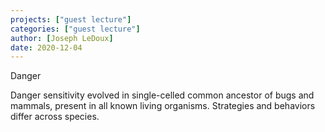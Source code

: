 ```yaml
---
projects: ["guest lecture"]
categories: ["guest lecture"]
author: [Joseph LeDoux]
date: 2020-12-04
---
```

Danger
<!--more-->
Danger sensitivity evolved in single-celled common ancestor of bugs and mammals, present in all known living organisms. Strategies and behaviors differ across species.